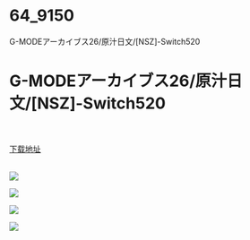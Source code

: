 # 64_9150
G-MODEアーカイブス26/原汁日文/[NSZ]-Switch520
# G-MODEアーカイブス26/原汁日文/[NSZ]-Switch520
 <br/></br>
[下载地址](https://www.switch520.cc/article/9150 "下载地址")
<br/></br>

<p><span style="color: #ffffff;"><strong><img src="https://www.switch520.cc/muke_img/upload_art_editor_20210117-1_d3fd0472fe7ae2a7711570a4ae9f42f7.jpg"></strong></span></p>
<p><span style="color: #ffffff;"><strong><img src="https://www.switch520.cc/muke_img/upload_art_editor_20210117-1_41b3ee20495845cc45734472958cddc1.jpg"></strong></span></p>
<p><span style="color: #ffffff;"><strong><img src="https://www.switch520.cc/muke_img/upload_art_editor_20210117-1_3f4d69a09ee3d308f58f8697daa26231.jpg"></strong></span></p>
<p><span style="color: #ffffff;"><strong><img src="https://www.switch520.cc/muke_img/upload_art_editor_20210117-1_78e17e0846f24d5d980af2d3cf56e49d.jpg">&nbsp;</strong></span></p>
<p><span style="color: #ffffff;"><strong>&nbsp;</strong></span></p>
